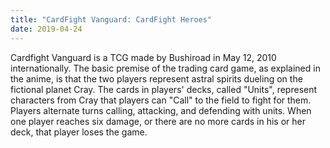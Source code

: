 ```yaml
---
title: "CardFight Vanguard: CardFight Heroes"
date: 2019-04-24
---
```


Cardfight Vanguard is a TCG made by Bushiroad in May 12, 2010 internationally. The basic premise of the trading card game, as explained in the anime, is that the two players represent astral spirits dueling on the fictional planet Cray. The cards in players' decks, called "Units", represent characters from Cray that players can "Call" to the field to fight for them. Players alternate turns calling, attacking, and defending with units. When one player reaches six damage, or there are no more cards in his or her deck, that player loses the game.
